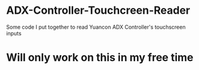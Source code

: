 # ADX-Controller-Touchcreen-Reader
Some code I put together to read Yuancon ADX Controller's touchscreen inputs

# Will only work on this in my free time
